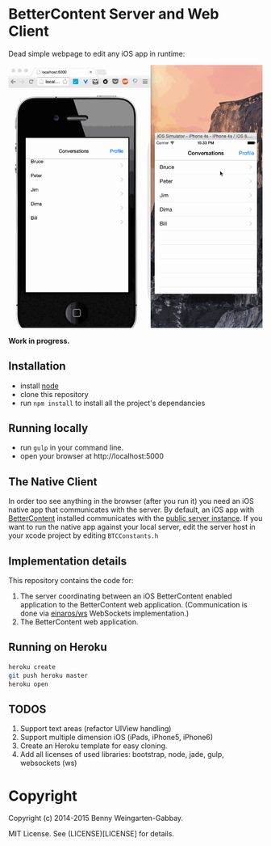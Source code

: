 # BetterContent Server and Web Client
Dead simple webpage to edit any iOS app in runtime:

![Demo](BetterContentDemo.gif)

__Work in progress.__

## Installation
 - install [node](http://nodejs.org/)
 - clone this repository
 - run `npm install` to install all the project's dependancies

## Running locally
- run `gulp` in your command line.
- open your browser at http://localhost:5000

## The Native Client
In order too see anything in the browser (after you run it) you need an iOS native app that communicates with the server. By default, an iOS app with [BetterContent](https://github.com/gardenofwine/better-content-client-ios) installed communicates with the [public server instance](http://bettercontent.herokuapp.com). If you want to run the native app against your local server,
edit the server host in your xcode project by editing  `BTCConstants.h` 

## Implementation details

This repository contains the code for:
 1. The server coordinating between an iOS BetterContent enabled application to the BetterContent web application. (Communication is done via [einaros/ws](http://einaros.github.io/ws/) WebSockets implementation.)
 1. The BetterContent web application.

## Running on Heroku

``` bash
heroku create
git push heroku master
heroku open
```

## TODOS

 1. Support text areas (refactor UIView handling)
 1. Support multiple dimension iOS (iPads, iPhone5, iPhone6)
 1. Create an Heroku template for easy cloning.
 1. Add all licenses of used libraries: bootstrap, node, jade, gulp, websockets (ws)

# Copyright
Copyright (c) 2014-2015 Benny Weingarten-Gabbay.

MIT License. See (LICENSE)[LICENSE] for details.